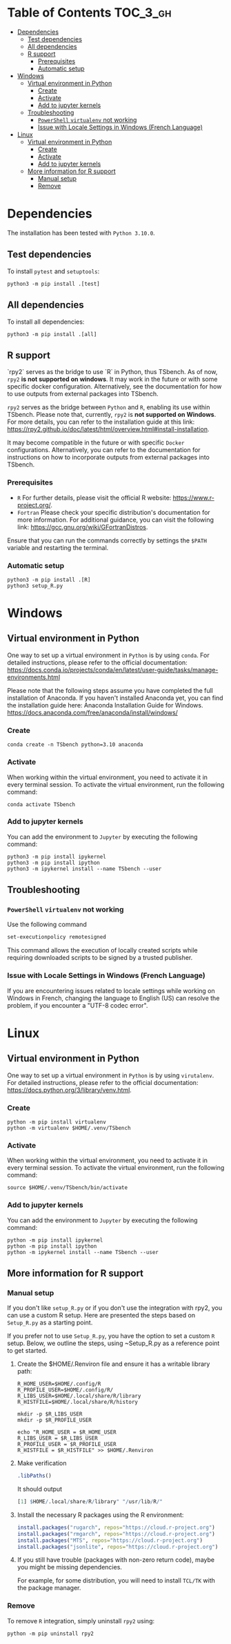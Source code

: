 # Table of Contents <span class="tag" tag-name="TOC_3_gh"><span class="smallcaps">TOC_3_gh</span></span>

- [Dependencies](#dependencies)
  - [Test dependencies](#test-dependencies)
  - [All dependencies](#all-dependencies)
  - [R support](#r-support)
    - [Prerequisites](#prerequisites)
    - [Automatic setup](#automatic-setup)
- [Windows](#windows)
  - [Virtual environment in Python](#virtual-environment-in-python)
    - [Create](#create)
    - [Activate](#activate)
    - [Add to jupyter kernels](#add-to-jupyter-kernels)
  - [Troubleshooting](#troubleshooting)
    - [`PowerShell` `virtualenv` not
      working](#powershell-virtualenv-not-working)
    - [Issue with Locale Settings in Windows (French
      Language)](#issue-with-locale-settings-in-windows-french-language)
- [Linux](#linux)
  - [Virtual environment in Python](#virtual-environment-in-python-1)
    - [Create](#create-1)
    - [Activate](#activate-1)
    - [Add to jupyter kernels](#add-to-jupyter-kernels-1)
  - [More information for R support](#more-information-for-r-support)
    - [Manual setup](#manual-setup)
    - [Remove](#remove)

# Dependencies

The installation has been tested with `Python 3.10.0`.

## Test dependencies

To install `pytest` and `setuptools`:

``` shell
python3 -m pip install .[test]
```

## All dependencies

To install all dependencies:

``` shell
python3 -m pip install .[all]
```

## R support

\`rpy2\` serves as the bridge to use \`R\` in Python, thus TSbench. As
of now, `rpy2` **is not supported on windows**. It may work in the
future or with some specific docker configuration. Alternatively, see
the documentation for how to use outputs from external packages into
TSbench.

`rpy2` serves as the bridge between `Python` and `R`, enabling its use
within TSbench. Please note that, currently, `rpy2` is **not supported
on Windows**. For more details, you can refer to the installation guide
at this link:
<https://rpy2.github.io/doc/latest/html/overview.html#install-installation>.

It may become compatible in the future or with specific `Docker`
configurations. Alternatively, you can refer to the documentation for
instructions on how to incorporate outputs from external packages into
TSbench.

### Prerequisites

- `R` For further details, please visit the official R website:
  <https://www.r-project.org/>.
- `Fortran` Please check your specific distribution's documentation for
  more information. For additional guidance, you can visit the following
  link: <https://gcc.gnu.org/wiki/GFortranDistros>.

Ensure that you can run the commands correctly by settings the `$PATH`
variable and restarting the terminal.

### Automatic setup

``` shell
python3 -m pip install .[R]
python3 setup_R.py
```

# Windows

## Virtual environment in Python

One way to set up a virtual environment in `Python` is by using `conda`.
For detailed instructions, please refer to the official documentation:
<https://docs.conda.io/projects/conda/en/latest/user-guide/tasks/manage-environments.html>

Please note that the following steps assume you have completed the full
installation of Anaconda. If you haven't installed Anaconda yet, you can
find the installation guide here: Anaconda Installation Guide for
Windows. <https://docs.anaconda.com/free/anaconda/install/windows/>

### Create

``` shell
conda create -n TSbench python=3.10 anaconda
```

### Activate

When working within the virtual environment, you need to activate it in
every terminal session. To activate the virtual environment, run the
following command:

``` shell
conda activate TSbench
```

### Add to jupyter kernels

You can add the environment to `Jupyter` by executing the following
command:

``` shell
python3 -m pip install ipykernel
python3 -m pip install ipython
python3 -m ipykernel install --name TSbench --user
```

## Troubleshooting

### `PowerShell` `virtualenv` not working

Use the following command

``` ps
set-executionpolicy remotesigned
```

This command allows the execution of locally created scripts while
requiring downloaded scripts to be signed by a trusted publisher.

### Issue with Locale Settings in Windows (French Language)

If you are encountering issues related to locale settings while working
on Windows in French, changing the language to English (US) can resolve
the problem, if you encounter a "UTF-8 codec error".

# Linux

## Virtual environment in Python

One way to set up a virtual environment in `Python` is by using
`virutalenv`. For detailed instructions, please refer to the official
documentation: <https://docs.python.org/3/library/venv.html>.

### Create

``` shell
python -m pip install virtualenv
python -m virtualenv $HOME/.venv/TSbench
```

### Activate

When working within the virtual environment, you need to activate it in
every terminal session. To activate the virtual environment, run the
following command:

``` shell
source $HOME/.venv/TSbench/bin/activate
```

### Add to jupyter kernels

You can add the environment to `Jupyter` by executing the following
command:

``` shell
python -m pip install ipykernel
python -m pip install ipython
python -m ipykernel install --name TSbench --user
```

## More information for R support

### Manual setup

If you don't like `setup_R.py` or if you don't use the integration with
rpy2, you can use a custom R setup. Here are presented the steps based
on `Setup_R.py` as a starting point.

If you prefer not to use `Setup_R.py`, you have the option to set a
custom `R` setup. Below, we outline the steps, using ~Setup_R.py as a
reference point to get started.

1.  Create the \$HOME/.Renviron file and ensure it has a writable
    library path:

    ``` shell
	R_HOME_USER=$HOME/.config/R
	R_PROFILE_USER=$HOME/.config/R/
	R_LIBS_USER=$HOME/.local/share/R/library
	R_HISTFILE=$HOME/.local/share/R/history

    mkdir -p $R_LIBS_USER
    mkdir -p $R_PROFILE_USER

    echo "R_HOME_USER = $R_HOME_USER
    R_LIBS_USER = $R_LIBS_USER
    R_PROFILE_USER = $R_PROFILE_USER
    R_HISTFILE = $R_HISTFILE" >> $HOME/.Renviron
    ```
2.  Make verification
	```r
	.libPaths()
	```

	It should output
	```r
	[1] $HOME/.local/share/R/library" "/usr/lib/R/"
	```

3.  Install the necessary R packages using the R environment:

    ``` r
    install.packages("rugarch", repos="https://cloud.r-project.org")
    install.packages("rmgarch", repos="https://cloud.r-project.org")
    install.packages("MTS", repos="https://cloud.r-project.org")
    install.packages("jsonlite", repos="https://cloud.r-project.org")
    ```

4.  If you still have trouble (packages with non-zero return code), maybe you might be missing dependencies.

	For example, for some distribution, you will need to install `TCL/TK` with the package manager.
	
### Remove

To remove `R` integration, simply uninstall `rpy2` using:

``` shell
python -m pip uninstall rpy2
```
